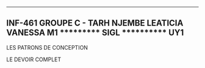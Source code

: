 ----------------------
INF-461 GROUPE C - TARH NJEMBE LEATICIA VANESSA
M1 *********  SIGL ********** UY1
----------------------
LES PATRONS DE CONCEPTION

LE DEVOIR COMPLET
